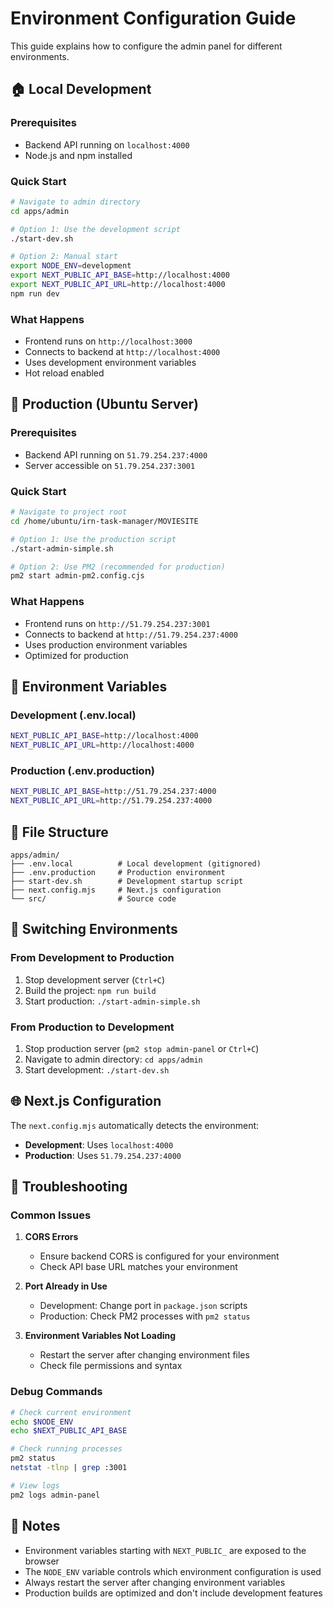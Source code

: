 # Environment Configuration Guide

This guide explains how to configure the admin panel for different environments.

## 🏠 Local Development

### Prerequisites
- Backend API running on `localhost:4000`
- Node.js and npm installed

### Quick Start
```bash
# Navigate to admin directory
cd apps/admin

# Option 1: Use the development script
./start-dev.sh

# Option 2: Manual start
export NODE_ENV=development
export NEXT_PUBLIC_API_BASE=http://localhost:4000
export NEXT_PUBLIC_API_URL=http://localhost:4000
npm run dev
```

### What Happens
- Frontend runs on `http://localhost:3000`
- Connects to backend at `http://localhost:4000`
- Uses development environment variables
- Hot reload enabled

## 🚀 Production (Ubuntu Server)

### Prerequisites
- Backend API running on `51.79.254.237:4000`
- Server accessible on `51.79.254.237:3001`

### Quick Start
```bash
# Navigate to project root
cd /home/ubuntu/irn-task-manager/MOVIESITE

# Option 1: Use the production script
./start-admin-simple.sh

# Option 2: Use PM2 (recommended for production)
pm2 start admin-pm2.config.cjs
```

### What Happens
- Frontend runs on `http://51.79.254.237:3001`
- Connects to backend at `http://51.79.254.237:4000`
- Uses production environment variables
- Optimized for production

## 🔧 Environment Variables

### Development (.env.local)
```bash
NEXT_PUBLIC_API_BASE=http://localhost:4000
NEXT_PUBLIC_API_URL=http://localhost:4000
```

### Production (.env.production)
```bash
NEXT_PUBLIC_API_BASE=http://51.79.254.237:4000
NEXT_PUBLIC_API_URL=http://51.79.254.237:4000
```

## 📁 File Structure
```
apps/admin/
├── .env.local          # Local development (gitignored)
├── .env.production     # Production environment
├── start-dev.sh        # Development startup script
├── next.config.mjs     # Next.js configuration
└── src/                # Source code
```

## 🔄 Switching Environments

### From Development to Production
1. Stop development server (`Ctrl+C`)
2. Build the project: `npm run build`
3. Start production: `./start-admin-simple.sh`

### From Production to Development
1. Stop production server (`pm2 stop admin-panel` or `Ctrl+C`)
2. Navigate to admin directory: `cd apps/admin`
3. Start development: `./start-dev.sh`

## 🌐 Next.js Configuration

The `next.config.mjs` automatically detects the environment:
- **Development**: Uses `localhost:4000`
- **Production**: Uses `51.79.254.237:4000`

## 🚨 Troubleshooting

### Common Issues

1. **CORS Errors**
   - Ensure backend CORS is configured for your environment
   - Check API base URL matches your environment

2. **Port Already in Use**
   - Development: Change port in `package.json` scripts
   - Production: Check PM2 processes with `pm2 status`

3. **Environment Variables Not Loading**
   - Restart the server after changing environment files
   - Check file permissions and syntax

### Debug Commands
```bash
# Check current environment
echo $NODE_ENV
echo $NEXT_PUBLIC_API_BASE

# Check running processes
pm2 status
netstat -tlnp | grep :3001

# View logs
pm2 logs admin-panel
```

## 📝 Notes

- Environment variables starting with `NEXT_PUBLIC_` are exposed to the browser
- The `NODE_ENV` variable controls which environment configuration is used
- Always restart the server after changing environment variables
- Production builds are optimized and don't include development features

